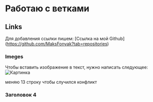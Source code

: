 # Работаю с ветками

## Links

Для добавления ссылки пишем: [Ссылка на мой Github] (https://github.com/MaksFonyak?tab=repositories)

### Imeges

Чтобы вставить изображение в текст, нужно написать следующее:
![Картинка](imege_1.png)


меняю 13 строку чтобы случился конфликт 

### Заголовок 4